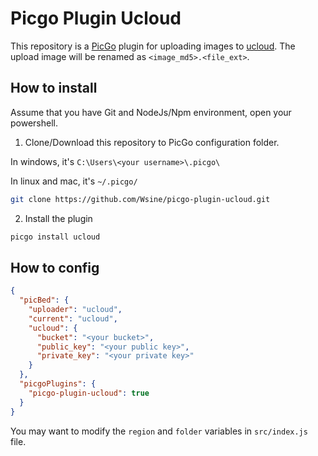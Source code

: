 # Picgo Plugin Ucloud

This repository is a [PicGo](https://github.com/PicGo/PicGo-Core) plugin for uploading images to [ucloud](https://ucloud.cn). The upload image will be renamed as `<image_md5>.<file_ext>`.

## How to install

Assume that you have Git and NodeJs/Npm environment, open your powershell.

1. Clone/Download this repository to PicGo configuration folder.

In windows, it's `C:\Users\<your username>\.picgo\`

In linux and mac, it's `~/.picgo/`

```bash
git clone https://github.com/Wsine/picgo-plugin-ucloud.git
```

2. Install the plugin

```bash
picgo install ucloud
```

## How to config

```json
{
  "picBed": {
    "uploader": "ucloud",
    "current": "ucloud",
    "ucloud": {
      "bucket": "<your bucket>",
      "public_key": "<your public key>",
      "private_key": "<your private key>"
    }
  },
  "picgoPlugins": {
    "picgo-plugin-ucloud": true
  }
}
```

You may want to modify the `region` and `folder` variables in `src/index.js` file.

